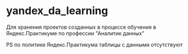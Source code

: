 # yandex_da_learning
Для хранения проектов созданных в процессе обучения в Яндекс.Практикуме по профессии "Аналитик данных"

PS по политике Яндекс.Практикума таблицы с данными отсутствуют
